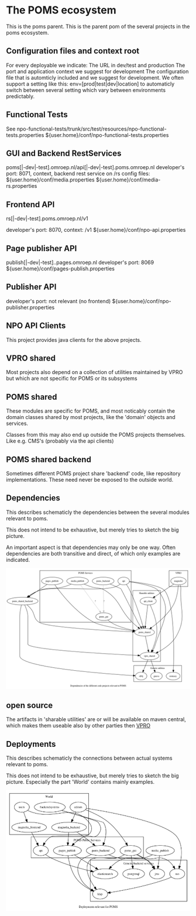 The POMS ecosystem
==================

This is the poms parent. This is the parent pom of the several projects in the poms ecosystem.

Configuration files and context root
------------------------------------
For every deployable we indicate:
The URL in dev/test and production
The port and application context we suggest for development
The configuration file that is automticly included and we suggest for development.
We often support a setting like this:
env=[prod|test|dev|location] to automaticly switch between several setting which vary between environments predictably.



Functional Tests
----------------
See
npo-functional-tests/trunk/src/test/resources/npo-functional-tests.properties
${user.home}/conf/npo-functional-tests.properties


GUI and Backend RestServices
--------
poms[|-dev|-test].omroep.nl/api[|-dev|-test].poms.omroep.nl
developer's port: 8071, context,  backend rest service on /rs
config files:
${user.home}/conf/media.properties
${user.home}/conf/media-rs.properties

Frontend API
-------------
rs[|-dev|-test].poms.omroep.nl/v1

developer's port: 8070, context: /v1
${user.home}/conf/npo-api.properties

Page publisher API
-------------------
publish[|-dev|-test]..pages.omroep.nl
developer's port: 8069
${user.home}/conf/pages-publish.properties

Publisher API
-------------
developer's port: not relevant (no frontend)
${user.home}/conf/npo-publisher.properties

NPO API Clients
---------------
This project provides java clients for the above projects.


VPRO shared
-----------
Most projects also depend on a collection of utilities maintained by VPRO but which are not specific for POMS or its subsystems

POMS shared
-----------
These modules are specific for POMS, and most noticably contain the domain classes shared by most projects, like the 'domain' objects and services.

Classes from this may also end up outside the POMS projects themselves. Like e.g. CMS's (probably via the api clients)

POMS shared backend
-------------------
Sometimes different POMS project share 'backend' code, like repository implementations. These need never be exposed to the outside world.





Dependencies
------------
<!--- PNG's are created using 'graphviz' from the *.dot files. See Makefile.-->
This describes schematicly the dependencies between the several modules relevant to poms.

This does not intend to be exhaustive, but merely tries to sketch the big picture.

An important aspect is that dependencies may only be one way. Often dependencies are both transitive and direct, of which only examples are indicated.


![dependency graph](poms-dependencies.png "")

## open source
The artifacts in 'sharable utilities' are or will be available on maven central, which makes them useable also by other parties then [VPRO](https://github.com/vpro)


Deployments
------------
This describes schematicly the connections between actual systems relevant to poms.

This does not intend to be exhaustive, but merely tries to sketch the big picture. Especially the part 'World' contains mainly examples.

![deployment graph](poms-deployment.png "")
